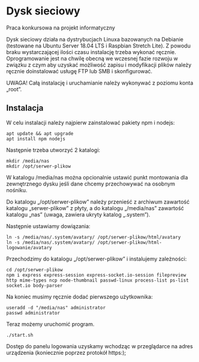 # Dysk sieciowy
Praca konkursowa na projekt informatyczny

Dysk sieciowy działa na dystrybucjach Linuxa bazowanych na Debianie (testowane na Ubuntu Server 18.04 LTS i Raspbian Stretch Lite).
Z powodu braku wystarczającej ilości czasu instalację trzeba wykonać ręcznie.
Oprogramowanie jest na chwilę obecną we wczesnej fazie rozwoju w związku z czym aby uzyskać możliwość zapisu i modyfikacji plików należy ręcznie doinstalować usługę FTP lub SMB i skonfigurować.


UWAGA! Całą instalację i uruchamianie należy wykonywać z poziomu konta „root”.

## Instalacja

W celu instalacji należy najpierw zainstalować pakiety npm i nodejs:

```shell
apt update && apt upgrade
apt install npm nodejs
```

Następnie trzeba utworzyć 2 katalogi:

```shell
mkdir /media/nas
mkdir /opt/serwer-plikow
```

W katalogu /media/nas można opcionalnie ustawić punkt montowania dla zewnętrznego dysku jeśli dane chcemy przechowywać na osobnym nośniku.

Do katalogu „/opt/serwer-plikow” należy przenieść z archiwum zawartość katalogu „serwer-plikow” z płyty, a do katalogu „/media/nas” zawartość katalogu „nas” (uwaga, zawiera ukryty katalog „.system”).

Następnie ustawiamy dowiązania:

```shell
ln -s /media/nas/.system/avatary/ /opt/serwer-plikow/html/avatary
ln -s /media/nas/.system/avatary/ /opt/serwer-plikow/html-logowanie/avatary
```

Przechodzimy do katalogu „/opt/serwer-plikow” i instalujemy zależności:

```shell
cd /opt/serwer-plikow
npm i express express-session express-socket.io-session filepreview http mime-types ncp node-thumbnail passwd-linux process-list ps-list socket.io body-parser
```

Na koniec musimy ręcznie dodać pierwszego użytkownika:

```shell
useradd -d "/media/nas" administrator
passwd administrator
```

Teraz możemy uruchomić program.

```shell
./start.sh
```

Dostęp do panelu logowania uzyskamy wchodząc w przeglądarce na adres urządzenia (koniecznie poprzez protokół https:);
